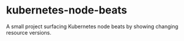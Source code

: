 # kubernetes-node-beats

A small project surfacing Kubernetes node beats by showing changing resource versions.
